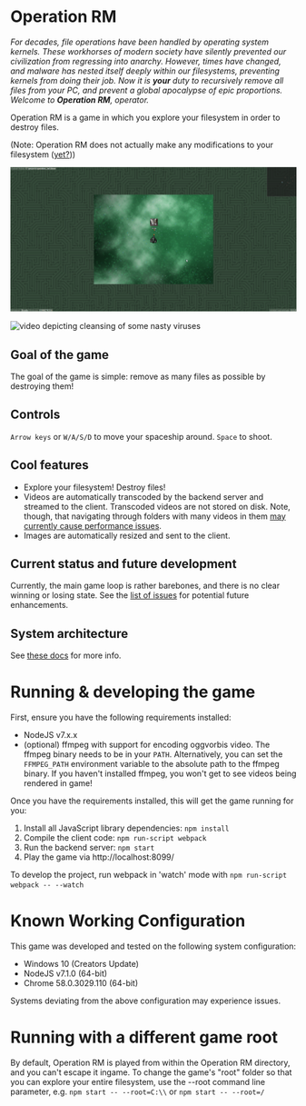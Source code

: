 # Operation RM

_For decades, file operations have been handled by operating system kernels. These workhorses of modern society have silently prevented our civilization from regressing into anarchy. However, times have changed, and malware has nested itself deeply within our filesystems, preventing kernels from doing their job. Now it is **your** duty to recursively remove all files from your PC, and prevent a global apocalypse of epic proportions. Welcome to **Operation RM**, operator._

Operation RM is a game in which you explore your filesystem in order to destroy files.

(Note: Operation RM does not actually make any modifications to your filesystem ([yet?](https://github.com/jorisvddonk/operation_rm/issues/1)))

![screenshot depicting cleansing of a nasty virus](docs/media/screenshot.png)

![video depicting cleansing of some nasty viruses](docs/media/gameplay.gif)

## Goal of the game

The goal of the game is simple: remove as many files as possible by destroying them!

## Controls

`Arrow keys` or `W/A/S/D` to move your spaceship around. `Space` to shoot.

## Cool features

* Explore your filesystem! Destroy files!
* Videos are automatically transcoded by the backend server and streamed to the client. Transcoded videos are not stored on disk. Note, though, that navigating through folders with many videos in them [may currently cause performance issues](https://github.com/jorisvddonk/operation_rm/issues/3).
* Images are automatically resized and sent to the client.

## Current status and future development

Currently, the main game loop is rather barebones, and there is no clear winning or losing state. See the [list of issues](https://github.com/jorisvddonk/operation_rm/issues) for potential future enhancements.

## System architecture

See [these docs](docs/system_architecture.md) for more info.

# Running & developing the game

First, ensure you have the following requirements installed:

* NodeJS v7.x.x
* (optional) ffmpeg with support for encoding oggvorbis video. The ffmpeg binary needs to be in your `PATH`. Alternatively, you can set the `FFMPEG_PATH` environment variable to the absolute path to the ffmpeg binary. If you haven't installed ffmpeg, you won't get to see videos being rendered in game!

Once you have the requirements installed, this will get the game running for you:

1. Install all JavaScript library dependencies: `npm install`
2. Compile the client code: `npm run-script webpack`
3. Run the backend server: `npm start`
4. Play the game via http://localhost:8099/

To develop the project, run webpack in 'watch' mode with `npm run-script webpack -- --watch`

# Known Working Configuration

This game was developed and tested on the following system configuration:

* Windows 10 (Creators Update)
* NodeJS v7.1.0 (64-bit)
* Chrome 58.0.3029.110 (64-bit)

Systems deviating from the above configuration may experience issues.

# Running with a different game root

By default, Operation RM is played from within the Operation RM directory, and you can't escape it ingame.
To change the game's "root" folder so that you can explore your entire filesystem, use the --root command line parameter, e.g. `npm start -- --root=C:\\` or `npm start -- --root=/`